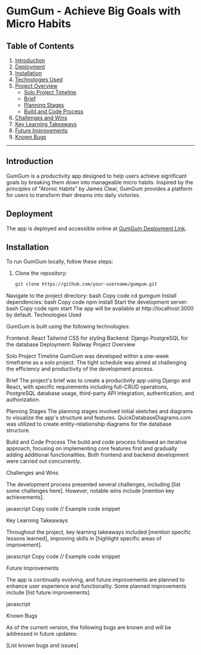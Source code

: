 # GumGum - Achieve Big Goals with Micro Habits

## Table of Contents

1. [Introduction](#introduction)
2. [Deployment](#deployment)
3. [Installation](#installation)
4. [Technologies Used](#technologies-used)
5. [Project Overview](#project-overview)
   - [Solo Project Timeline](#solo-project-timeline)
   - [Brief](#brief)
   - [Planning Stages](#planning-stages)
   - [Build and Code Process](#build-and-code-process)
6. [Challenges and Wins](#challenges-and-wins)
7. [Key Learning Takeaways](#key-learning-takeaways)
8. [Future Improvements](#future-improvements)
9. [Known Bugs](#known-bugs)

---

## Introduction

GumGum is a productivity app designed to help users achieve significant goals by breaking them down into manageable micro habits. Inspired by the principles of "Atomic Habits" by James Clear, GumGum provides a platform for users to transform their dreams into daily victories.

## Deployment

The app is deployed and accessible online at [GumGum Deployment Link](#).

## Installation

To run GumGum locally, follow these steps:

1. Clone the repository:

   ```bash
   git clone https://github.com/your-username/gumgum.git
Navigate to the project directory:
bash
Copy code
cd gumgum
Install dependencies:
bash
Copy code
npm install
Start the development server:
bash
Copy code
npm start
The app will be available at http://localhost:3000 by default.
Technologies Used

GumGum is built using the following technologies:

Frontend:
React
Tailwind CSS for styling
Backend:
Django
PostgreSQL for the database
Deployment:
Railway
Project Overview

Solo Project Timeline
GumGum was developed within a one-week timeframe as a solo project. The tight schedule was aimed at challenging the efficiency and productivity of the development process.

Brief
The project's brief was to create a productivity app using Django and React, with specific requirements including full-CRUD operations, PostgreSQL database usage, third-party API integration, authentication, and authorization.

Planning Stages
The planning stages involved initial sketches and diagrams to visualize the app's structure and features. QuickDatabaseDiagrams.com was utilized to create entity-relationship diagrams for the database structure.

Build and Code Process
The build and code process followed an iterative approach, focusing on implementing core features first and gradually adding additional functionalities. Both frontend and backend development were carried out concurrently.

Challenges and Wins

The development process presented several challenges, including [list some challenges here]. However, notable wins include [mention key achievements].

javascript
Copy code
// Example code snippet

Key Learning Takeaways

Throughout the project, key learning takeaways included [mention specific lessons learned], improving skills in [highlight specific areas of improvement].

javascript
Copy code
// Example code snippet

Future Improvements

The app is continually evolving, and future improvements are planned to enhance user experience and functionality. Some planned improvements include [list future improvements].

javascript

Known Bugs

As of the current version, the following bugs are known and will be addressed in future updates:

[List known bugs and issues]
